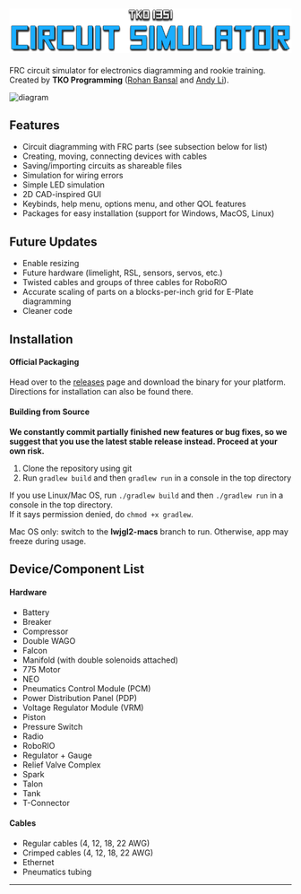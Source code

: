 ![TKO Circuit Simulator](https://github.com/MittyRobotics/tko-electronics-sim/blob/master/assets/img/logo/circuitsim.png)
---

FRC circuit simulator for electronics diagramming and rookie training.<br>
Created by **TKO Programming** ([Rohan Bansal](https://github.com/Rohan-Bansal) and [Andy Li](https://github.com/AndyLi23)).

![diagram](https://www.chiefdelphi.com/uploads/default/original/3X/4/b/4b3d36734577676d8211377c06b7b3f657fd1967.png)

## Features

- Circuit diagramming with FRC parts (see subsection below for list)
- Creating, moving, connecting devices with cables
- Saving/importing circuits as shareable files
- Simulation for wiring errors
- Simple LED simulation
- 2D CAD-inspired GUI
- Keybinds, help menu, options menu, and other QOL features
- Packages for easy installation (support for Windows, MacOS, Linux)

## Future Updates

- Enable resizing
- Future hardware (limelight, RSL, sensors, servos, etc.) 
- Twisted cables and groups of three cables for RoboRIO
- Accurate scaling of parts on a blocks-per-inch grid for E-Plate diagramming
- Cleaner code

## Installation

#### Official Packaging

Head over to the [releases](https://github.com/MittyRobotics/tko-electronics-sim/releases) page and download the binary for your platform. Directions for installation can also be found there.

#### Building from Source

**We constantly commit partially finished new features or bug fixes, so we suggest that you use the latest stable release instead. Proceed at your own risk.**

1. Clone the repository using git
2. Run `gradlew build` and then `gradlew run` in a console in the top directory

If you use Linux/Mac OS, run `./gradlew build` and then `./gradlew run` in a console in the top directory. <br>
If it says permission denied, do `chmod +x gradlew`.

Mac OS only: switch to the **lwjgl2-macs** branch to run. Otherwise, app may freeze during usage.

## Device/Component List

#### Hardware
- Battery<br>
- Breaker<br>
- Compressor<br>
- Double WAGO<br>
- Falcon<br>
- Manifold (with double solenoids attached)<br>
- 775 Motor<br>
- NEO<br>
- Pneumatics Control Module (PCM)<br>
- Power Distribution Panel (PDP)<br>
- Voltage Regulator Module (VRM)<br>
- Piston<br>
- Pressure Switch<br>
- Radio<br>
- RoboRIO<br>
- Regulator + Gauge<br>
- Relief Valve Complex<br>
- Spark<br>
- Talon<br>
- Tank<br>
- T-Connector<br>

#### Cables

- Regular cables (4, 12, 18, 22 AWG)
- Crimped cables (4, 12, 18, 22 AWG)
- Ethernet
- Pneumatics tubing

---
